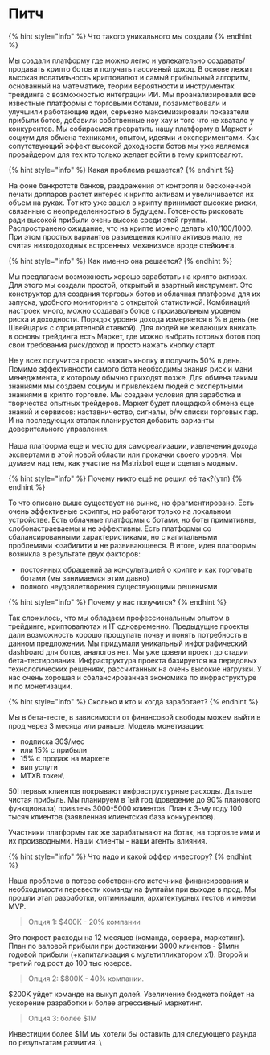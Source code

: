 # Питч

{% hint style="info" %}
Что такого уникального мы создали
{% endhint %}

Мы создали платформу где можно легко и увлекательно создавать/продавать крипто ботов и получать пассивный доход. В основе лежит высокая волатильность криптовалют и самый прибыльный алгоритм, основанный на математике, теории вероятности и инструментах трейдинга с возможностью интеграции ИИ. Мы проанализировали все известные платформы с торговыми ботами, позаимствовали и улучшили работающие идеи, серьезно максимизировали показатели прибыли ботов, добавили собственные ноу хау и того что не хватало у конкурентов. Мы собираемся превратить нашу платформу в Маркет и социум для обмена техниками, опытом, идеями и экспериментами. Как сопутствующий эффект высокой доходности ботов мы уже являемся провайдером для тех кто только желает войти в тему криптовалют.&#x20;

{% hint style="info" %}
Какая проблема решается?
{% endhint %}

На фоне банкротств банков, раздражения от контроля и бесконечной печати долларов  растет интерес к крипто активам и увеличивается их объем на руках. Тот кто уже зашел в крипту принимает высокие риски, связанные с неопределенностью в будущем. Готовность рисковать ради высокой прибыли очень высока среди этой группы. Распространено ожидание, что на крипте можно делать x10/100/1000. При этом простых вариантов размещения крипто активов мало, не считая низкодоходных встроенных механизмов вроде стейкинга.  &#x20;

{% hint style="info" %}
Как именно она решается?
{% endhint %}

Мы предлагаем возможность хорошо заработать на крипто активах. Для этого мы создали простой, открытый и азартный инструмент. Это конструктор для создания торговых ботов и облачная платформа для их запуска, удобного мониторинга с открытой статистикой. Комбинаций настроек много, можно создавать ботов с произвольным уровнем риска и доходности. Порядок уровня дохода измеряется в % в день (не Швейцария с отрицателной ставкой). Для людей не желающих вникать в основы трейдинга есть Маркет, где можно выбрать готовых ботов под свои требования риск/доход и просто нажать кнопку старт.&#x20;

Не у всех получится просто нажать кнопку и получить 50% в день. Помимо эффективности самого бота необходимы знания риск и мани менеджмента, к которому обычно приходят позже. Для обмена такими знаниями мы создаем социум и привлекаем людей с экспертными знаниями в крипто торговле. Мы создаем условия для заработка и творчества опытных трейдеров. Маркет будет площадкой обмена еще знаний и сервисов: наставничество, сигналы, b/w списки торговых пар. И на последующих этапах планируется добавить варианты доверительного управления.\
\
Наша платформа еще и место для самореализации, извлечения дохода экспертами в этой новой области или прокачки своего уровня. Мы думаем над тем, как участие на Matrixbot еще и сделать модным.&#x20;

{% hint style="info" %}
Почему никто ещё не решил её так?(утп)
{% endhint %}

То что описано выше существует на рынке, но фрагментировано. Есть очень эффективные скрипты, но работают только на локальном устройстве. Есть облачные платформы с ботами, но боты примитивны, слобонастраеваемы и не эффективны. Есть платформы со сбалансированными характеристиками, но с капитальными проблемами юзабилити и не развивающееся. В итоге, идея платформы возникла в результате двух факторов:

* постоянных обращений за консультацией о крипте и как торговать ботами (мы занимаемся этим давно)
* полного неудовлетворения существующими решениями

{% hint style="info" %}
Почему у нас получится?
{% endhint %}

Так сложилось, что мы обладаем профессиональным опытом в трейдинге, криптовалютах и IT одновременно. Предыдущие проекты дали возможность хорошо прощупать почву и понять потребность в данном предложении. Мы придумали уникальный инфографический dashboard для ботов, аналогов нет. Мы уже довели проект до стадии бета-тестирования. Инфраструктура проекта базируется на передовых технологических решениях, рассчитанных на очень высокие нагрузки. У нас очень хорошая и сбалансированная экономика по инфраструктуре и по монетизации.&#x20;

{% hint style="info" %}
Сколько и кто и когда заработает?
{% endhint %}

Мы в бета-тесте, в зависимости от финансовой свободы можем выйти в прод через 3 месяца или раньше. Модель монетизации:

* подписка 30$/мес
* или 15% с прибыли
* 15% с продаж на маркете
* вип услуги
* MTXB токен\


50! первых клиентов покрывают инфраструктурные расходы. Дальше чистая прибыль. Мы планируем в 1ый год (доведение до 90% планового функционала) привлечь 3000-5000 клиентов. План к 3-му году 100 тысяч клиентов (заявленная клиентская база конкурентов).&#x20;

Участники платформы так же зарабатывают на ботах, на торговле ими и их производными. Наши клиенты - наши агенты влияния.

{% hint style="info" %}
Что надо и какой оффер инвестору?
{% endhint %}

Наша проблема в потере собственного источника финансирования и необходимости перевести команду на фултайм при выходе в прод. Мы прошли этап разработки, оптимизации, архитектурных тестов и имеем MVP. &#x20;

> Опция 1: $400K - 20% компании

Это покроет расходы на 12 месяцев (команда, сервера, маркетинг). План по валовой  прибыли при достижении 3000 клиентов - $1млн годовой прибыли (+капитализация с мультипликатором х1). Второй и третий год рост до 100 тыс юзеров.

> Опция 2: $800K - 40% компании.&#x20;

$200K уйдет команде на выкуп долей. Увеличение бюджета пойдет на ускорение разработки и более агрессивный маркетинг.&#x20;

> Опция 3: более $1М

Инвестиции более $1М мы хотели бы оставить для следующего раунда по результатам развития.    \


